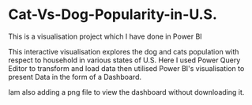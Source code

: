 # Cat-Vs-Dog-Popularity-in-U.S.
This is a visualisation project which I have done in Power BI

This interactive visualisation explores the dog and cats population  with respect to household in various states of U.S.
Here I used Power Query Editor to transform and load data then utilised  Power BI's visualisation  to present Data in the form of a Dashboard.

Iam also adding  a png file to view the dashboard without downloading it.
